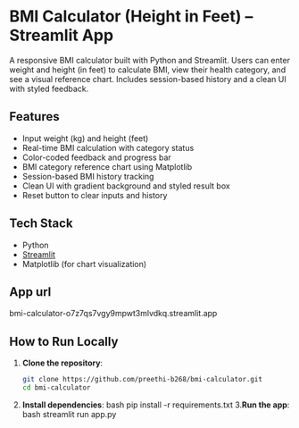 #  BMI Calculator (Height in Feet) – Streamlit App

A responsive BMI calculator built with Python and Streamlit. Users can enter weight and height (in feet) to calculate BMI, view their health category, and see a visual reference chart. Includes session-based history and a clean UI with styled feedback.

##  Features

- Input weight (kg) and height (feet)
- Real-time BMI calculation with category status
- Color-coded feedback and progress bar
- BMI category reference chart using Matplotlib
- Session-based BMI history tracking
- Clean UI with gradient background and styled result box
- Reset button to clear inputs and history

## Tech Stack

- Python
- [Streamlit](https://streamlit.io/)
- Matplotlib (for chart visualization)

## App url 
bmi-calculator-o7z7qs7vgy9mpwt3mlvdkq.streamlit.app

## How to Run Locally

1. **Clone the repository**:
   ```bash
   git clone https://github.com/preethi-b268/bmi-calculator.git
   cd bmi-calculator
2. **Install dependencies**:
   bash
   pip install -r requirements.txt
3.**Run the app**:
   bash
   streamlit run app.py
